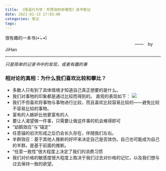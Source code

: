 ```yaml
---
title: 《怪诞行为学：可预测的非理性》读书笔记
date: 2021-01-13 17:03:06
categories: 笔记
tags: 
---
```


很有趣的一本书(•̀⌄•́)
　　　　　　　　　　　　　　　　　　　　　　　　　　　　　　——　by JiHan
* * *
*只是简单的记录书中的发现，或者有趣的事*

<!-- more -->

### 相对论的真相：为什么我们喜欢比较和攀比？
* 多数人只有到了具体情境才知道自己真正想要的是什么。
* 我们对事物的印象都是通过比较而得到的。
    直观的表现如下：
    ![](./《怪诞行为学：可预测的非理性》读书笔记/page28.jpg)
* 我们不但喜欢将事物与事物进行比较，而且喜欢比较容易比较的——避免比较不容易比较的事物。
* 富有的人嫉妒比他更富有的人
* 要让人渴望做一件事，只需要让做这件事的机会难得即可
* “幼鹅效应”与“锚定”
* 任意锚的初次形成之后仍会长久存在，伴随我们左右。
* 羊群效应：基于其他人推断的好坏来决定自己是否效仿。自己也可能成为自己的羊群。是基于前面的推断。
* “任意一致性”很大程度上决定了我们的消费习惯
* 我们对价格的敏感度很大程度上取决于我们过去对价格的记忆，以及我们想与过去保持一致的欲望。
